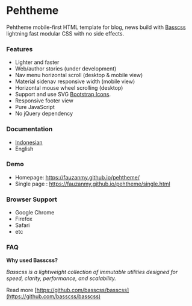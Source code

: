 # Pehtheme
Pehtheme mobile-first HTML template for blog, news build with [Basscss](https://basscss.com/) lightning fast modular CSS with no side effects.

### Features

- Lighter and faster
- Web/author stories (under development)
- Nav menu horizontal scroll (desktop & mobile view) 
- Material sidenav responsive width (mobile view) 
- Horizontal mouse wheel scrolling (desktop) 
- Support and use SVG [Bootstrap Icons](https://icons.getbootstrap.com/).
- Responsive footer view
- Pure JavaScript
- No jQuery dependency

### Documentation

- [Indonesian](https://insertapps.com/pehtheme/)
- English

### Demo

- Homepage: https://fauzanmy.github.io/pehtheme/
- Single page : https://fauzanmy.github.io/pehtheme/single.html

### Browser Support

- Google Chrome
- Firefox
- Safari
- etc

### FAQ

**Why used Basscss?**

_Basscss is a lightweight collection of immutable utilities designed for speed, clarity, performance, and scalability._

Read more [https://github.com/basscss/basscss](https://github.com/basscss/basscss)
